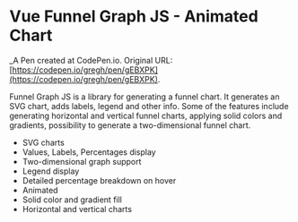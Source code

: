 # Vue Funnel Graph JS - Animated Chart
 _A Pen created at CodePen.io. Original URL: [https://codepen.io/gregh/pen/gEBXPK](https://codepen.io/gregh/pen/gEBXPK).

 Funnel Graph JS is a library for generating a funnel chart. It generates an SVG chart, adds labels, legend and other info. Some of the features include generating horizontal and vertical funnel charts, applying solid colors and gradients, possibility to generate a two-dimensional funnel chart.

- SVG charts
- Values, Labels, Percentages display
- Two-dimensional graph support
- Legend display
- Detailed percentage breakdown on hover
- Animated
- Solid color and gradient fill
- Horizontal and vertical charts